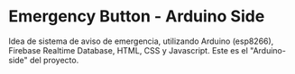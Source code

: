 # Emergency Button - Arduino Side
Idea de sistema de aviso de emergencia, utilizando Arduino (esp8266), Firebase Realtime Database, HTML, CSS y Javascript.
Este es el "Arduino-side" del proyecto.
